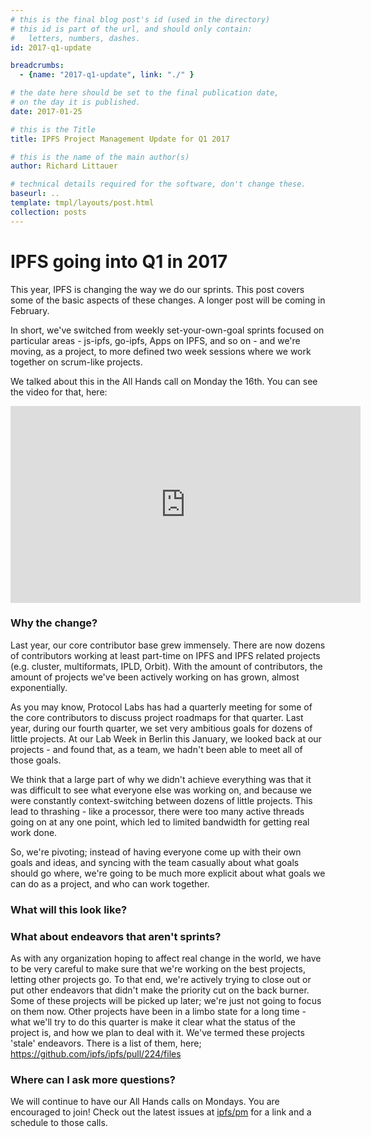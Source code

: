 ```yaml
---
# this is the final blog post's id (used in the directory)
# this id is part of the url, and should only contain:
#   letters, numbers, dashes.
id: 2017-q1-update

breadcrumbs:
  - {name: "2017-q1-update", link: "./" }

# the date here should be set to the final publication date,
# on the day it is published.
date: 2017-01-25

# this is the Title
title: IPFS Project Management Update for Q1 2017

# this is the name of the main author(s)
author: Richard Littauer

# technical details required for the software, don't change these.
baseurl: ..
template: tmpl/layouts/post.html
collection: posts
---
```


# IPFS going into Q1 in 2017

This year, IPFS is changing the way we do our sprints. This post covers some of the basic aspects of these changes. A longer post will be coming in February.

In short, we've switched from weekly set-your-own-goal sprints focused on particular areas - js-ipfs, go-ipfs, Apps on IPFS, and so on - and we're moving, as a project, to more defined two week sessions where we work together on scrum-like projects.

We talked about this in the All Hands call on Monday the 16th. You can see the video for that, here:

<iframe width="560" height="315" src="https://www.youtube.com/embed/Cvz_PW1GfIY" frameborder="0" allowfullscreen></iframe>

### Why the change?

<!-- TODO: Should also cover lessons learned about kanban (loosely coordinated vs. not coordinated) -->

Last year, our core contributor base grew immensely. There are now dozens of contributors working at least part-time on IPFS and IPFS related projects (e.g. cluster, multiformats, IPLD, Orbit). With the amount of contributors, the amount of projects we've been actively working on has grown, almost exponentially.

As you may know, Protocol Labs has had a quarterly meeting for some of the core contributors to discuss project roadmaps for that quarter. Last year, during our fourth quarter, we set very ambitious goals for dozens of little projects. At our Lab Week in Berlin this January, we looked back at our projects - and found that, as a team, we hadn't been able to meet all of those goals.

We think that a large part of why we didn't achieve everything was that it was difficult to see what everyone else was working on, and because we were constantly context-switching between dozens of little projects. This lead to thrashing - like a processor, there were too many active threads going on at any one point, which led to limited bandwidth for getting real work done.

So, we're pivoting; instead of having everyone come up with their own goals and ideas, and syncing with the team casually about what goals should go where, we're going to be much more explicit about what goals we can do as a project, and who can work together.

### What will this look like?

<!-- TODO: Where is the public roadmap? Can we add a Project to ipfs/pm? https://github.com/protocol/orgdev/projects/1 -->

<!-- TODO: Merge the Roadmap for stale endeavors here: https://github.com/ipfs/ipfs/pull/224/files -->

<!-- TODO: Should cover sprints, sprintinos -->

### What about endeavors that aren't sprints?

As with any organization hoping to affect real change in the world, we have to be very careful to make sure that we're working on the best projects, letting other projects go. To that end, we're actively trying to close out or put other endeavors that didn't make the priority cut on the back burner. Some of these projects will be picked up later; we're just not going to focus on them now. Other projects have been in a limbo state for a long time - what we'll try to do this quarter is make it clear what the status of the project is, and how we plan to deal with it. We've termed these projects 'stale' endeavors. There is a list of them, here; https://github.com/ipfs/ipfs/pull/224/files

### Where can I ask more questions?

We will continue to have our All Hands calls on Mondays. You are encouraged to join! Check out the latest issues at [ipfs/pm](https://github.com/ipfs/pm/issues) for a link and a schedule to those calls.
